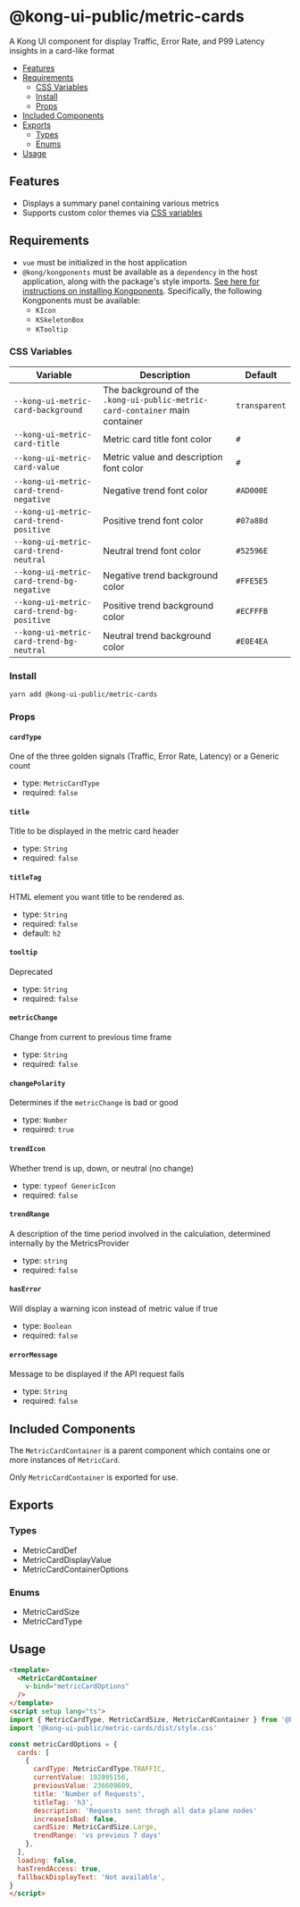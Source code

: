 # @kong-ui-public/metric-cards

A Kong UI component for display Traffic, Error Rate, and P99 Latency insights in a card-like format

- [Features](#features)
- [Requirements](#requirements)
  - [CSS Variables](#css-variables)
  - [Install](#install)
  - [Props](#props)
- [Included Components](#included-components)
- [Exports](#exports)
  - [Types](#types)
  - [Enums](#enums)
- [Usage](#usage)

## Features

- Displays a summary panel containing various metrics
- Supports custom color themes via [CSS variables](#css-variables)

## Requirements

- `vue` must be initialized in the host application
- `@kong/kongponents` must be available as a `dependency` in the host application, along with the package's style imports. [See here for instructions on installing Kongponents](https://kongponents.konghq.com/#globally-install-all-kongponents). Specifically, the following Kongponents must be available:
  - `KIcon`
  - `KSkeletonBox`
  - `KTooltip`

### CSS Variables

Variable | Description | Default
---------|----------|---------
`--kong-ui-metric-card-background` | The background of the `.kong-ui-public-metric-card-container` main container | `transparent`
`--kong-ui-metric-card-title` | Metric card title font color | `#`
`--kong-ui-metric-card-value` | Metric value and description font color | `#`
`--kong-ui-metric-card-trend-negative` | Negative trend font color | `#AD000E`
`--kong-ui-metric-card-trend-positive` | Positive trend font color | `#07a88d`
`--kong-ui-metric-card-trend-neutral` | Neutral trend font color | `#52596E`
`--kong-ui-metric-card-trend-bg-negative` | Negative trend background color | `#FFE5E5`
`--kong-ui-metric-card-trend-bg-positive` | Positive trend background color | `#ECFFFB`
`--kong-ui-metric-card-trend-bg-neutral` | Neutral trend background color | `#E0E4EA`

### Install

`yarn add @kong-ui-public/metric-cards`

### Props

#### `cardType`

One of the three golden signals (Traffic, Error Rate, Latency) or a Generic count

- type: `MetricCardType`
- required: `false`

#### `title`

Title to be displayed in the metric card header

- type: `String`
- required: `false`

#### `titleTag`

HTML element you want title to be rendered as.

- type: `String`
- required: `false`
- default: `h2`

#### `tooltip`

Deprecated

- type: `String`
- required: `false`

#### `metricChange`

Change from current to previous time frame

- type: `String`
- required: `false`

#### `changePolarity`

Determines if the `metricChange` is bad or good

- type: `Number`
- required: `true`

#### `trendIcon`

Whether trend is up, down, or neutral (no change)

- type: `typeof GenericIcon`
- required: `false`

#### `trendRange`

A description of the time period involved in the calculation, determined internally by the MetricsProvider

- type: `string`
- required: `false`

#### `hasError`

Will display a warning icon instead of metric value if true

- type: `Boolean`
- required: `false`

#### `errorMessage`

Message to be displayed if the API request fails

- type: `String`
- required: `false`

## Included Components

The `MetricCardContainer` is a parent component which contains one or more instances of `MetricCard`.

Only `MetricCardContainer` is exported for use.

## Exports

### Types

- MetricCardDef
- MetricCardDisplayValue
- MetricCardContainerOptions

### Enums

- MetricCardSize
- MetricCardType

## Usage

```html
<template>
  <MetricCardContainer
    v-bind="metricCardOptions"
  />
</template>
<script setup lang="ts">
import { MetricCardType, MetricCardSize, MetricCardContainer } from '@kong-ui-public/metric-cards'
import '@kong-ui-public/metric-cards/dist/style.css'

const metricCardOptions = {
  cards: [
    {
      cardType: MetricCardType.TRAFFIC,
      currentValue: 192895156,
      previousValue: 236609609,
      title: 'Number of Requests',
      titleTag: 'h3',
      description: 'Requests sent throgh all data plane nodes'
      increaseIsBad: false,
      cardSize: MetricCardSize.Large,
      trendRange: 'vs previous 7 days'
    },
  ],
  loading: false,
  hasTrendAccess: true,
  fallbackDisplayText: 'Not available',
}
</script>
```
